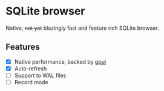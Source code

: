 # SQLite browser

Native, ~~not yet~~ blazingly fast and feature rich SQLite browser.

## Features

- [X] Native performance, backed by [gpui](gpui.rs)
- [X] Auto-refresh 
- [ ] Support to WAL files
- [ ] Record mode
